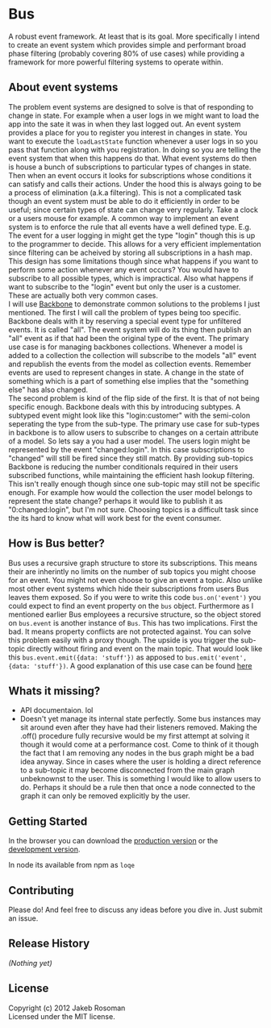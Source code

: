 # Bus

A robust event framework. At least that is its goal. More specifically I intend to create an event system which provides simple and performant broad phase filtering (probably covering 80% of use cases) while providing a framework for more powerful filtering systems to operate within. 

## About event systems

The problem event systems are designed to solve is that of responding to change in state. For example when a user logs in we might want to load the app into the sate it was in when they last logged out. An event system provides a place for you to register you interest in changes in state. You want to execute the `loadLastState` function whenever a user logs in so you pass that function along with you registration. In doing so you are telling the event system that when this happens do that.
What event systems do then is house a bunch of subscriptions to particular types of changes in state. Then when an event occurs it looks for subscriptions whose conditions it can satisfy and calls their actions. Under the hood this is always going to be a process of elimination (a.k.a filtering). This is not a complicated task though an event system must be able to do it efficiently in order to be useful; since certain types of state can change very regularly. Take a clock or a users mouse for example.
A common way to implement an event system is to enforce the rule that all events have a well defined type. E.g. The event for a user logging in might get the type "login" though this is up to the programmer to decide. This allows for a very efficient implementation since filtering can be acheived by storing all subscriptions in a hash map. This design has some limitations though since what happens if you want to perform some action whenever any event occurs? You would have to subscribe to all possible types, which is impractical. Also what happens if want to subscribe to the "login" event but only the user is a customer. These are actually both very common cases.  
I will use [Backbone](http://backbonejs.org) to demonstrate common solutions to the problems I just mentioned. The first I will call the problem of types being too specific. Backbone deals with it by reserving a special event type for unfiltered events. It is called "all". The event system will do its thing then publish an "all" event as if that had been the original type of the event. The primary use case is for managing backbones collections. Whenever a model is added to a collection the collection will subscribe to the models "all" event and republish the events from the model as collection events. Remember events are used to represent changes in state. A change in the state of something which is a part of something else implies that the "something else" has also changed.  
The second problem is kind of the flip side of the first. It is that of not being specific enough. Backbone deals with this by introducing subtypes. A subtyped event might look like this "login:customer" with the semi-colon seperating the type from the sub-type. The primary use case for sub-types in backbone is to allow users to subscribe to changes on a certain attribute of a model. So lets say a you had a user model. The users login might be represented by the event "changed:login". In this case subscriptions to "changed" will still be fired since they still match. By providing sub-topics Backbone is reducing the number conditionals required in their users subscribed functions, while maintaining the efficient hash lookup filtering. This isn't really enough though since one sub-topic may still not be specific enough. For example how would the collection the user model belongs to represent the state change? perhaps it would like to publish it as "0:changed:login", but I'm not sure. Choosing topics is a difficult task since the its hard to know what will work best for the event consumer. 

## How is Bus better?

Bus uses a recursive graph structure to store its subscriptions. This means their are inherintly no limits on the number of sub topics you might choose for an event. You might not even choose to give an event a topic. Also unlike most other event systems which hide their subscriptions from users Bus leaves them exposed. So if you were to write this code `bus.on('event')` you could expect to find an event property on the `bus` object. Furthermore as I mentioned earlier Bus employees a recursive structure, so the object stored on `bus.event` is another instance of `Bus`. This has two implications. First the bad. It means property conflicts are not protected against. You can solve this problem easily with a proxy though. The upside is you trigger the sub-topic directly without firing and event on the main topic. That would look like this `bus.event.emit({data: 'stuff'})` as apposed to `bus.emit('event', {data: 'stuff'})`. A good explanation of this use case can be found [here](https://github.com/millermedeiros/js-signals/wiki/Comparison-between-different-Observer-Pattern-implementations)  

## Whats it missing?

* API documentaion. lol
* Doesn't yet manage its internal state perfectly. Some bus instances may sit around even after they have had their listeners removed. Making the .off() procedure fully recursive would be my first attempt at solving it though it would come at a performance cost. Come to think of it though the fact that I am removing any nodes in the bus graph might be a bad idea anyway. Since in cases where the user is holding a direct reference to a sub-topic it may become disconnected from the main graph unbeknownst to the user. This is something I would like to allow users to do. Perhaps it should be a rule then that once a node connected to the graph it can only be removed explicitly by the user.

## Getting Started
In the browser you can download the [production version][min] or the [development version][max].

[min]: https://raw.github.com/jkroso/Bus/master/dist/Bus.min.js
[max]: https://raw.github.com/jkroso/Bus/master/dist/Bus.js

In node its available from npm as `loqe`

## Contributing
Please do! And feel free to discuss any ideas before you dive in. Just submit an issue.

## Release History
_(Nothing yet)_

## License
Copyright (c) 2012 Jakeb Rosoman  
Licensed under the MIT license.

